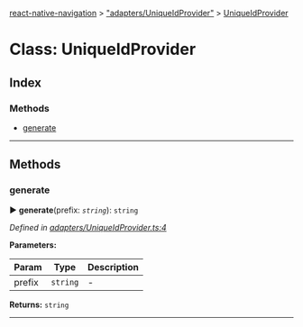 [react-native-navigation](../README.md) > ["adapters/UniqueIdProvider"](../modules/_adapters_uniqueidprovider_.md) > [UniqueIdProvider](../classes/_adapters_uniqueidprovider_.uniqueidprovider.md)



# Class: UniqueIdProvider

## Index

### Methods

* [generate](_adapters_uniqueidprovider_.uniqueidprovider.md#generate)



---
## Methods
<a id="generate"></a>

###  generate

► **generate**(prefix: *`string`*): `string`



*Defined in [adapters/UniqueIdProvider.ts:4](https://github.com/wix/react-native-navigation/blob/5cba4e85/lib/src/adapters/UniqueIdProvider.ts#L4)*



**Parameters:**

| Param | Type | Description |
| ------ | ------ | ------ |
| prefix | `string`   |  - |





**Returns:** `string`





___


